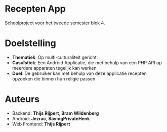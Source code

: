 # Recepten App
Schoolproject voor het tweede semester blok 4.

# Doelstelling
* **Thematiek**: Op multi-culturaliteit gericht. 
* **Casuïstiek**: Een Android Applicatie, die met behulp van een PHP API op meerdere apparaten tegelijk kan werken
* **Doel**: De gebruiker kan met behulp van deze applicatie recepten opzoeken die binnen hun religie passen

# Auteurs
* Backend: **Thijs Rijpert**, **Bram Wildenberg**
* Android: **Jezrac**, **SavingPrivateHenk**
* Web Frontend: **Thijs Rijpert**

